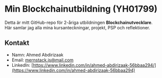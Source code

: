 # Min Blockchainutbildning (YH01799)

Detta är mitt GitHub-repo för 2-åriga utbildningen **Blockchainutvecklare**. Här samlar jag alla mina kursanteckningar, projekt, PSP och reflektioner.

## Kontakt

- Namn: Ahmed Abdirizaak
- Email: mernstack.js@mail.com
- LinkedIn: [https://www.linkedin.com/in/ahmed-abdirizaak-56bbaa294/](https://www.linkedin.com/in/ahmed-abdirizaak-56bbaa294)
